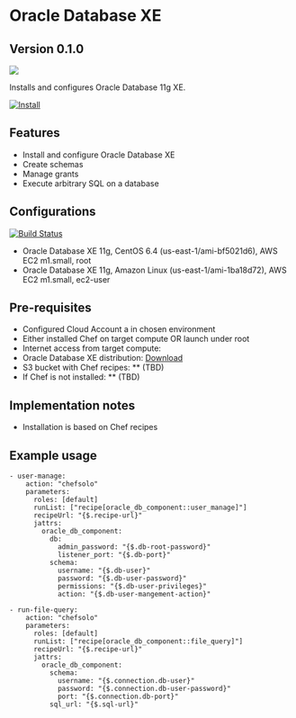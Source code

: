 Oracle Database XE
=====

Version 0.1.0
-------------

![](http://www.oracle.com/ocom/groups/public/@otn/documents/digitalasset/123455.gif)

Installs and configures Oracle Database 11g XE.

[![Install](https://raw.github.com/qubell-bazaar/component-skeleton/master/img/install.png)](https://express.qubell.com/applications/upload?metadataUrl=https://github.com/qubell-bazaar/component-oracle-db-xe/raw/master/meta.yml)

Features
--------

 - Install and configure Oracle Database XE
 - Create schemas
 - Manage grants
 - Execute arbitrary SQL on a database

Configurations
--------------
[![Build Status](https://travis-ci.org/qubell-bazaar/component-oracle-db-xe.png?branch=master)](https://travis-ci.org/qubell-bazaar/component-oracle-db-xe)

 - Oracle Database XE 11g, CentOS 6.4 (us-east-1/ami-bf5021d6), AWS EC2 m1.small, root
 - Oracle Database XE 11g, Amazon Linux (us-east-1/ami-1ba18d72), AWS EC2 m1.small, ec2-user

Pre-requisites
--------------
 - Configured Cloud Account a in chosen environment
 - Either installed Chef on target compute OR launch under root
 - Internet access from target compute:
  - Oracle Database XE distribution: [Download](http://www.oracle.com/technetwork/database/database-technologies/express-edition/downloads/index.html)
  - S3 bucket with Chef recipes: ** (TBD)
  - If Chef is not installed: ** (TBD)

Implementation notes
--------------------
 - Installation is based on Chef recipes

Example usage
-------------
```
- user-manage:
    action: "chefsolo"
    parameters:
      roles: [default]
      runList: ["recipe[oracle_db_component::user_manage]"]
      recipeUrl: "{$.recipe-url}"
      jattrs:
        oracle_db_component:
          db:
            admin_password: "{$.db-root-password}"
            listener_port: "{$.db-port}"
          schema:
            username: "{$.db-user}"
            password: "{$.db-user-password}"
            permissions: "{$.db-user-privileges}"
            action: "{$.db-user-mangement-action}"

- run-file-query:
    action: "chefsolo"
    parameters:
      roles: [default]
      runList: ["recipe[oracle_db_component::file_query]"]
      recipeUrl: "{$.recipe-url}"
      jattrs:
        oracle_db_component:
          schema:
            username: "{$.connection.db-user}"
            password: "{$.connection.db-user-password}"
            port: "{$.connection.db-port}"
          sql_url: "{$.sql-url}"
```
